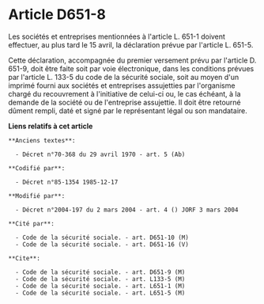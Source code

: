 # Article D651-8

Les sociétés et entreprises mentionnées à l'article L. 651-1 doivent effectuer, au plus tard le 15 avril, la déclaration
prévue par l'article L. 651-5.

Cette déclaration, accompagnée du premier versement prévu par l'article D. 651-9, doit être faite soit par voie électronique,
dans les conditions prévues par l'article L. 133-5 du code de la sécurité sociale, soit au moyen d'un imprimé fourni aux
sociétés et entreprises assujetties par l'organisme chargé du recouvrement à l'initiative de celui-ci ou, le cas échéant, à
la demande de la société ou de l'entreprise assujettie. Il doit être retourné dûment rempli, daté et signé par le
représentant légal ou son mandataire.

**Liens relatifs à cet article**

	**Anciens textes**:

	  - Décret n°70-368 du 29 avril 1970 - art. 5 (Ab)

	**Codifié par**:

	  - Décret n°85-1354 1985-12-17

	**Modifié par**:

	  - Décret n°2004-197 du 2 mars 2004 - art. 4 () JORF 3 mars 2004

	**Cité par**:

	  - Code de la sécurité sociale. - art. D651-10 (M)
	  - Code de la sécurité sociale. - art. D651-16 (V)

	**Cite**:

	  - Code de la sécurité sociale. - art. D651-9 (M)
	  - Code de la sécurité sociale. - art. L133-5 (M)
	  - Code de la sécurité sociale. - art. L651-1 (M)
	  - Code de la sécurité sociale. - art. L651-5 (M)
